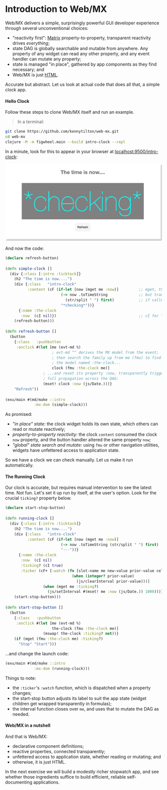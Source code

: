 # Introduction to Web/MX

Web/MX delivers a simple, surprisingly powerful GUI developer experience through several unconventional choices:
* "reactivity first": [Matrix](https://github.com/kennytilton/matrix/blob/main/cljc/matrix/README.md) property-to-property, transparent reactivity drives _everything_;
* state DAG is globally searchable and mutable from anywhere. Any property of any widget can read any other property, and any event handler can mutate any property; 
* state is managed "in place", gathered by app components as they find necessary; and
* Web/MX is just [HTML](https://developer.mozilla.org/en-US/docs/Web/HTML). 

Accurate but abstract. Let us look at actual code that does all that, a simple clock app.

#### Hello Clock
Follow these steps to clone Web/MX itself and run an example. 

> In a terminal:
```bash
git clone https://github.com/kennytilton/web-mx.git
cd web-mx
clojure -M -m figwheel.main --build intro-clock --repl
```
In a minute, look for this to appear in your browser at [localhost:9500/intro-clock](http://localhost:9500/intro-clock.html):

![Web MX](https://github.com/kennytilton/web-mx/blob/main/resources/public/image/intro-checking.jpg)

And now the code:
```clojure
(declare refresh-button)

(defn simple-clock []
  (div {:class [:intro :ticktock]}
    (h2 "The time is now....")
    (div {:class   "intro-clock"
          :content (cF (if-let [now (mget me :now)]         ;; mget, the standard MX getter, can be used from any code,
                         (-> now .toTimeString              ;; but transparently establishes a dependency, or "subscribes",
                           (str/split " ") first)           ;; if called within a formula.
                         "*checking*"))}
      {:name :the-clock
       :now  (cI nil)})                                     ;; cI for "cell Input"; procedural code can write to these
    (refresh-button)))

(defn refresh-button []
  (button
    {:class   :pushbutton
     :onclick #(let [me (evt-md %) 
                     ; evt-md ^^ derives the MX model from the event;
                     ; then search the family up from me (fmu) to find 
                     ; the model named :the-clock...
                     clock (fmu :the-clock me)] 
                 ; ...and reset its property :now, transparently triggering
                 ; full propagation across the DAG:
                 (mset! clock :now (js/Date.)))}
    "Refresh"))

(exu/main #(md/make ::intro
             :mx-dom (simple-clock)))
```

As promised:
* _"in place" state:_ the clock widget holds its own state, which others can read or mutate reactively;
* _property-to-property reactivity:_ the clock `content` consumed the clock `now` property, and the button handler altered the same property `now`;
* _"global" state search and mutate:_ using `fmu` or other navigation utilities, widgets have unfettered access to application state.

So we have a clock we can check manually. Let us make it run automatically.

#### The Running Clock
Our clock is accurate, but requires manual intervention to see the latest time. Not fun. Let's set it up run by itself, at the user's option. Look for the crucial `ticking?` property below.

```clojure
(declare start-stop-button)

(defn running-clock []
  (div {:class [:intro :ticktock]}
    (h2 "The time is now....")
    (div {:class   "intro-clock"
          :content (cF (if-let [now (mget me :now)]
                         (-> now .toTimeString (str/split " ") first)
                         "---"))}
      {:name :the-clock
       :now  (cI nil)
       :ticking? (cI true)
       :ticker (cF+ [:watch (fn [slot-name me new-value prior-value cell]
                              (when (integer? prior-value)
                                (js/clearInterval prior-value)))]
                 (when (mget me :ticking?)
                   (js/setInterval #(mset! me :now (js/Date.)) 1000)))})
    (start-stop-button)))

(defn start-stop-button []
  (button
    {:class   :pushbutton
     :onclick #(let [me (evt-md %)
                     the-clock (fmu :the-clock me)]
                 (mswap! the-clock :ticking? not))}
    (if (mget (fmu :the-clock me) :ticking?)
      "Stop" "Start")))
```
...and change the launch code:
```clojure
(exu/main #(md/make ::intro
             :mx-dom (running-clock)))
```
Things to note:
* the `:ticker`'s `:watch` function, which is dispatched when a property changes;
* the start-stop button adjusts its label to suit the app state (widget children get wrapped transparently in formulas);
* the interval function closes over `me`, and uses that to mutate the DAG as needed.

#### Web/MX in a nutshell
And that is Web/MX:
* declarative component definitions;
* reactive properties, connected transparently;
* unfettered access to application state, whether reading or mutating; and
* otherwise, it is just HTML.

In the next exercise we will build a modestly richer stopwatch app, and see whether those ingredients suffice to build efficient, reliable self-documenting applications.